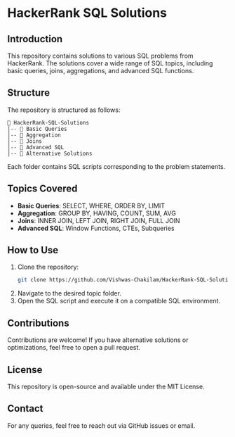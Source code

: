 # HackerRank SQL Solutions

## Introduction
This repository contains solutions to various SQL problems from HackerRank. The solutions cover a wide range of SQL topics, including basic queries, joins, aggregations, and advanced SQL functions.

## Structure
The repository is structured as follows:

```
📂 HackerRank-SQL-Solutions
│-- 📂 Basic Queries
│-- 📂 Aggregation
│-- 📂 Joins
│-- 📂 Advanced SQL
│-- 📂 Alternative Solutions
```

Each folder contains SQL scripts corresponding to the problem statements.

## Topics Covered
- **Basic Queries**: SELECT, WHERE, ORDER BY, LIMIT
- **Aggregation**: GROUP BY, HAVING, COUNT, SUM, AVG
- **Joins**: INNER JOIN, LEFT JOIN, RIGHT JOIN, FULL JOIN
- **Advanced SQL**: Window Functions, CTEs, Subqueries

## How to Use
1. Clone the repository:
   ```bash
   git clone https://github.com/Vishwas-Chakilam/HackerRank-SQL-Solutions.git
   ```
2. Navigate to the desired topic folder.
3. Open the SQL script and execute it on a compatible SQL environment.

## Contributions
Contributions are welcome! If you have alternative solutions or optimizations, feel free to open a pull request.

## License
This repository is open-source and available under the MIT License.

## Contact
For any queries, feel free to reach out via GitHub issues or email.

